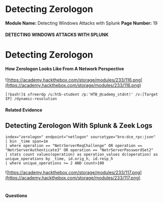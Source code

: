 <!--
 // Platform: Academy
// URL: https://academy.hackthebox.com/module/233/section/2562
// Platform Version: V1
// Module ID: 233
// Module Name: Detecting Windows Attacks with Splunk
// Module Difficulty: Medium
// Section ID: 2562
// Section Title: Detecting Zerologon
// Page Title: Detecting Windows Attacks with Splunk
// Page Number: 19
-->

# Detecting Zerologon

**Module Name:** Detecting Windows Attacks with Splunk **Page Number:** 19

#### DETECTING WINDOWS ATTACKS WITH SPLUNK

# Detecting Zerologon

#### How Zerologon Looks Like From A Network Perspective

![https://academy.hackthebox.com/storage/modules/233/116.png](https://academy.hackthebox.com/storage/modules/233/116.png)

``` shell-session
[!bash!]$ xfreerdp /u:htb-student /p:'HTB_@cademy_stdnt!' /v:[Target IP] /dynamic-resolution
```

#### Related Evidence

## Detecting Zerologon With Splunk & Zeek Logs

``` shell-session
index="zerologon" endpoint="netlogon" sourcetype="bro:dce_rpc:json"
| bin _time span=1m
| where operation == "NetrServerReqChallenge" OR operation == "NetrServerAuthenticate3" OR operation == "NetrServerPasswordSet2"
| stats count values(operation) as operation_values dc(operation) as unique_operations by _time, id.orig_h, id.resp_h
| where unique_operations >= 2 AND count>100
```

![https://academy.hackthebox.com/storage/modules/233/117.png](https://academy.hackthebox.com/storage/modules/233/117.png)

# 

# 

#### Questions

####